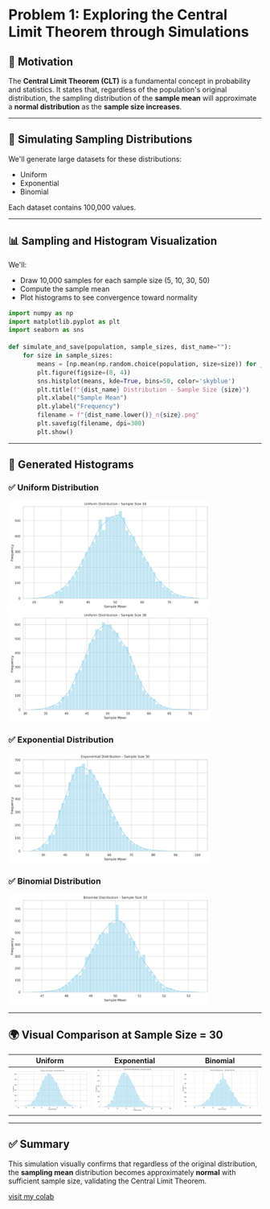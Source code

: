 
# Problem 1: Exploring the Central Limit Theorem through Simulations

## 🎯 Motivation

The **Central Limit Theorem (CLT)** is a fundamental concept in probability and statistics. It states that, regardless of the population's original distribution, the sampling distribution of the **sample mean** will approximate a **normal distribution** as the **sample size increases**.

---

## 🧪 Simulating Sampling Distributions

We'll generate large datasets for these distributions:
- Uniform
- Exponential
- Binomial

Each dataset contains 100,000 values.

---

## 📊 Sampling and Histogram Visualization

We'll:
- Draw 10,000 samples for each sample size (5, 10, 30, 50)
- Compute the sample mean
- Plot histograms to see convergence toward normality

```python
import numpy as np
import matplotlib.pyplot as plt
import seaborn as sns

def simulate_and_save(population, sample_sizes, dist_name=""):
    for size in sample_sizes:
        means = [np.mean(np.random.choice(population, size=size)) for _ in range(10000)]
        plt.figure(figsize=(8, 4))
        sns.histplot(means, kde=True, bins=50, color='skyblue')
        plt.title(f"{dist_name} Distribution - Sample Size {size}")
        plt.xlabel("Sample Mean")
        plt.ylabel("Frequency")
        filename = f"{dist_name.lower()}_n{size}.png"
        plt.savefig(filename, dpi=300)
        plt.show()
```

---

## 📸 Generated Histograms

### ✅ Uniform Distribution  
<img src="uniform_n10.png" width="400"/>  
<img src="uniform_n30.png" width="400"/>

### ✅ Exponential Distribution  
<img src="exponential_n30.png" width="400"/>

### ✅ Binomial Distribution  
<img src="binomial_n30.png" width="400"/>

---

## 🌍 Visual Comparison at Sample Size = 30

| Uniform | Exponential | Binomial |
|--------|-------------|----------|
| <img src="uniform_n30.png" width="200"/> | <img src="exponential_n30.png" width="200"/> | <img src="binomial_n30.png" width="200"/> |

---

## ✅ Summary

This simulation visually confirms that regardless of the original distribution, the **sampling mean** distribution becomes approximately **normal** with sufficient sample size, validating the Central Limit Theorem.

[visit my colab](https://colab.research.google.com/drive/1tNL1Uht_NlbxpEmx-IhVyRU4iF8HjaGN?usp=sharing)
